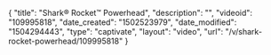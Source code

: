 {
    "title": "Shark&reg; Rocket&trade; Powerhead",
    "description": "",
    "videoid": "109995818",
    "date_created": "1502523979",
    "date_modified": "1504294443",
    "type": "captivate",
    "layout": "video",
    "url": "\/v\/shark-rocket-powerhead\/109995818"
}